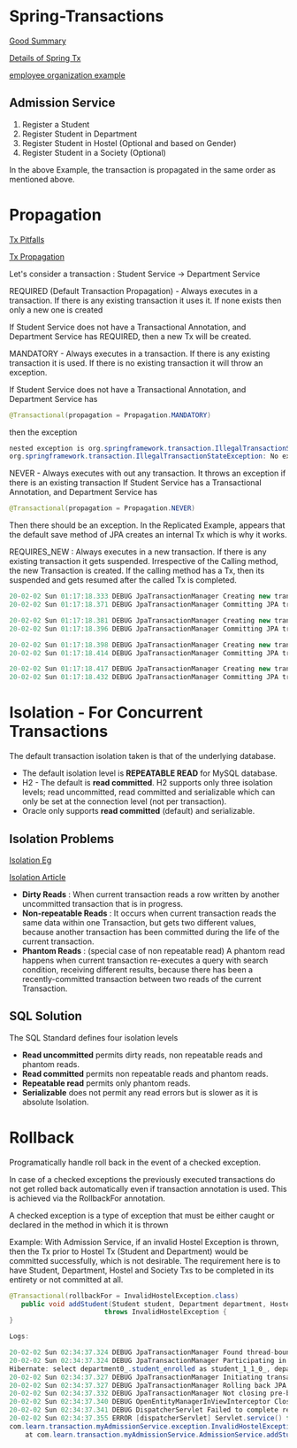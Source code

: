 # Spring-Transactions

[Good Summary](https://stackoverflow.com/questions/8490852/spring-transactional-isolation-propagation)

[Details of Spring Tx](https://www.marcobehler.com/guides/spring-transaction-management-transactional-in-depth)

[employee organization example](https://www.javainuse.com/spring/boot-transaction)

## Admission Service

1. Register a Student
2. Register Student in Department
3. Register Student in Hostel (Optional and based on Gender)
4. Register Student in a Society (Optional)

In the above Example, the transaction is propagated in the same order as mentioned above.

# Propagation

[Tx Pitfalls](https://medium.com/@safa_ertekin/common-transaction-propagation-pitfalls-in-spring-framework-2378ee7d6521)

[Tx Propagation](https://www.javainuse.com/spring/boot-transaction-propagation)

Let's consider a transaction : Student Service -> Department Service

REQUIRED (Default Transaction Propagation) - Always executes in a transaction. If there is any existing transaction it uses it. 
If none exists then only a new one is created

If Student Service does not have a Transactional Annotation, and Department Service has REQUIRED, then a new Tx will be created.


MANDATORY - Always executes in a transaction. If there is any existing transaction it is used. If there is no existing transaction it will throw an exception.

If Student Service does not have a Transactional Annotation, and Department Service has 
```java
@Transactional(propagation = Propagation.MANDATORY)
```
then the exception 
```java
nested exception is org.springframework.transaction.IllegalTransactionStateException: No existing transaction found for transaction marked with propagation 'mandatory'] with root cause
org.springframework.transaction.IllegalTransactionStateException: No existing transaction found for transaction marked with propagation 'mandatory' 
```

NEVER - Always executes with out any transaction. It throws an exception if there is an existing transaction
If Student Service has a Transactional Annotation, and Department Service has 
```java
@Transactional(propagation = Propagation.NEVER)
```
Then there should be an exception. In the Replicated Example, appears that the default save method of JPA creates an internal Tx which is why it works.

REQUIRES_NEW : Always executes in a new transaction. If there is any existing transaction it gets suspended.
Irrespective of the Calling method, the new Transaction is created. If the calling method has a Tx, then its suspended and gets resumed after the called Tx is completed.


```java
20-02-02 Sun 01:17:18.333 DEBUG JpaTransactionManager Creating new transaction with name [org.springframework.data.jpa.repository.support.SimpleJpaRepository.save]: PROPAGATION_REQUIRED,ISOLATION_DEFAULT
20-02-02 Sun 01:17:18.371 DEBUG JpaTransactionManager Committing JPA transaction on EntityManager [SessionImpl(1422485332<open>)]

20-02-02 Sun 01:17:18.381 DEBUG JpaTransactionManager Creating new transaction with name [com.learn.transaction.myAdmissionService.daoService.DepartmentService.saveDepartment]: PROPAGATION_REQUIRES_NEW,ISOLATION_DEFAULT
20-02-02 Sun 01:17:18.396 DEBUG JpaTransactionManager Committing JPA transaction on EntityManager [SessionImpl(1422485332<open>)]

20-02-02 Sun 01:17:18.398 DEBUG JpaTransactionManager Creating new transaction with name [com.learn.transaction.myAdmissionService.daoService.HostelService.saveHostel]: PROPAGATION_REQUIRES_NEW,ISOLATION_DEFAULT
20-02-02 Sun 01:17:18.414 DEBUG JpaTransactionManager Committing JPA transaction on EntityManager [SessionImpl(1422485332<open>)]

20-02-02 Sun 01:17:18.417 DEBUG JpaTransactionManager Creating new transaction with name [com.learn.transaction.myAdmissionService.daoService.SocietyService.saveSociety]: PROPAGATION_REQUIRES_NEW,ISOLATION_DEFAULT
20-02-02 Sun 01:17:18.432 DEBUG JpaTransactionManager Committing JPA transaction on EntityManager [SessionImpl(1422485332<open>)]
```
# Isolation - For Concurrent Transactions

The default transaction isolation taken is that of the underlying database.

* The default isolation level is **REPEATABLE READ**  for MySQL database.
* H2 - The default is **read committed**. H2 supports only three isolation levels; read uncommitted, read committed and serializable 
which can only be set at the connection level (not per transaction).
* Oracle only supports **read committed** (default) and serializable.

## Isolation Problems
[Isolation Eg](https://www.javainuse.com/spring/boot-transaction-isolation)

[Isolation Article](https://medium.com/@elliotchance/sql-transaction-isolation-levels-explained-50d1a2f90d8f)

* **Dirty Reads** : When current transaction reads a row written by another uncommitted transaction that is in progress.
* **Non-repeatable Reads** : It occurs when current transaction reads the same data within one Transaction, but gets two 
different values, because another transaction has been committed during the life of the current transaction.
* **Phantom Reads** : (special case of non repeatable read) A phantom read happens when current transaction re-executes 
a query with search condition, receiving different results, because there has been a recently-committed transaction 
between two reads of the current Transaction.

## SQL Solution
The SQL Standard defines four isolation levels 

* **Read uncommitted** permits dirty reads, non repeatable reads and phantom reads.
* **Read committed** permits non repeatable reads and phantom reads.
* **Repeatable read** permits only phantom reads.
* **Serializable** does not permit any read errors but is slower as it is absolute Isolation.


# Rollback

Programatically handle roll back in the event of a checked exception.

In case of a checked exceptions the previously executed transactions do not get rolled back automatically even if transaction annotation is used. 
This is achieved via the RollbackFor annotation.

A checked exception is a type of exception that must be either caught or declared in the method in which it is thrown

Example: With Admission Service, if an invalid Hostel Exception is thrown, then the Tx prior to Hostel Tx (Student and Department) would be committed successfully, which is not desirable.
The requirement here is to have Student, Department, Hostel and Society Txs to be completed in its entirety or not committed at all.


```java
@Transactional(rollbackFor = InvalidHostelException.class)
   public void addStudent(Student student, Department department, Hostel hostel, Society society)
                        throws InvalidHostelException {
}

Logs:

20-02-02 Sun 02:34:37.324 DEBUG JpaTransactionManager Found thread-bound EntityManager [SessionImpl(1417143744<open>)] for JPA transaction
20-02-02 Sun 02:34:37.324 DEBUG JpaTransactionManager Participating in existing transaction
Hibernate: select department0_.student_enrolled as student_1_1_0_, department0_.dept_name as dept_nam2_1_0_ from department department0_ where department0_.student_enrolled=?
20-02-02 Sun 02:34:37.327 DEBUG JpaTransactionManager Initiating transaction rollback
20-02-02 Sun 02:34:37.327 DEBUG JpaTransactionManager Rolling back JPA transaction on EntityManager [SessionImpl(1417143744<open>)]
20-02-02 Sun 02:34:37.332 DEBUG JpaTransactionManager Not closing pre-bound JPA EntityManager after transaction
20-02-02 Sun 02:34:37.340 DEBUG OpenEntityManagerInViewInterceptor Closing JPA EntityManager in OpenEntityManagerInViewInterceptor
20-02-02 Sun 02:34:37.341 DEBUG DispatcherServlet Failed to complete request: com.learn.transaction.myAdmissionService.exception.InvalidHostelException: Boys Hostel cannot be assigned to Female Student
20-02-02 Sun 02:34:37.355 ERROR [dispatcherServlet] Servlet.service() for servlet [dispatcherServlet] in context with path [] threw exception [Request processing failed; nested exception is com.learn.transaction.myAdmissionService.exception.InvalidHostelException: Boys Hostel cannot be assigned to Female Student] with root cause
com.learn.transaction.myAdmissionService.exception.InvalidHostelException: Boys Hostel cannot be assigned to Female Student
	at com.learn.transaction.myAdmissionService.AdmissionService.addStudent(AdmissionService.java:42)
```